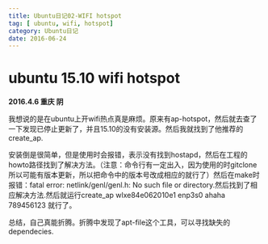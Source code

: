 ```yaml
---
title: Ubuntu日记02-WIFI hotspot
tag: [ ubuntu, wifi, hotspot]
category: Ubuntu日记
date: 2016-06-24
---
```


# ubuntu 15.10 wifi hotspot
**2016.4.6 重庆 阴**

我想说的是在ubuntu上开wifi热点真是麻烦。原来有ap-hotspot，然后就去查了一下发现已停止更新了，并且15.10的没有安装源。然后我就找到了他推荐的create_ap.

安装倒是很简单，但是使用时会报错，表示没有找到hostapd，然后在工程的howto路径找到了解决方法。（注意：命令行有一定出入，因为使用的时gitclone所以可能有版本更新，所以把命令中的版本号改成相应的就行了）然后在make时报错：fatal error: netlink/genl/genl.h: No such file or directory.然后找到了相应解决方法.然后就运行create_ap wlxe84e062010e1 enp3s0 ahaha 789456123 就行了。

总结，自己真能折腾。折腾中发现了apt-file这个工具，可以寻找缺失的dependecies.
